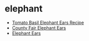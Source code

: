 # elephant

 * [Tomato Basil Elephant Ears Recipe](index/t/tomato-basil-elephant-ears-recipe.json)
 * [County Fair Elephant Ears](index/c/county-fair-elephant-ears.json)
 * [Elephant Ears](index/e/elephant-ears.json)
